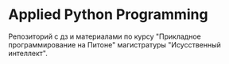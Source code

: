 # Applied Python Programming
Репозиторий с дз и материалами по курсу "Прикладное программирование на Питоне" магистратуры "Исусственный интеллект".
